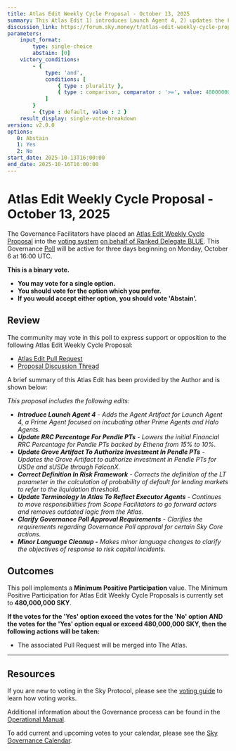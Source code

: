 ```yaml
---
title: Atlas Edit Weekly Cycle Proposal - October 13, 2025
summary: This Atlas Edit 1) introduces Launch Agent 4, 2) updates the Financial RRC Percentage for Pendle PTs, 3) updates the Grove Artifact to authorize investment in Pendle PTs, 4) corrects a definition in the Risk Framework, 5) updates terminology in the Atlas to reflect Executor Agents, 6) clarifies Governance Poll approval requirements, 7) introduces a minor language cleanup.
discussion_link: https://forum.sky.money/t/atlas-edit-weekly-cycle-proposal-week-of-2025-10-13/27311
parameters:
    input_format:
        type: single-choice
        abstain: [0]
    victory_conditions:
        - {
            type: 'and',
            conditions: [
                { type : plurality },
                { type : comparison, comparator : '>=', value: 480000000 }
            ]
        }
        - {type : default, value : 2 }
    result_display: single-vote-breakdown
version: v2.0.0
options:
   0: Abstain
   1: Yes
   2: No
start_date: 2025-10-13T16:00:00
end_date: 2025-10-16T16:00:00
---
```


# Atlas Edit Weekly Cycle Proposal - October 13, 2025

The Governance Facilitators have placed an [Atlas Edit Weekly Cycle Proposal](https://sky-atlas.powerhouse.io/A.1.10.2_Atlas_Edit_Weekly_Cycle/4a8ad9ad-5c5d-4994-9b46-f04c0e61ce59|0db30308) into the [voting system](https://vote.sky.money/polling) [on behalf of Ranked Delegate BLUE](https://forum.sky.money/t/atlas-edit-weekly-cycle-proposal-week-of-2025-10-13/27311/2). This Governance [Poll](https://sky-atlas.powerhouse.io/A.1.10.2_Atlas_Edit_Weekly_Cycle/4a8ad9ad-5c5d-4994-9b46-f04c0e61ce59|0db30308) will be active for three days beginning on Monday, October 6 at 16:00 UTC.

**This is a binary vote.**

- **You may vote for a single option.**
- **You should vote for the option which you prefer.**
- **If you would accept either option, you should vote 'Abstain'.**

## Review

The community may vote in this poll to express support or opposition to the following Atlas Edit Weekly Cycle Proposal:

- [Atlas Edit Pull Request](TBD)
- [Proposal Discussion Thread](https://forum.sky.money/t/atlas-edit-weekly-cycle-proposal-week-of-2025-10-13/27311)

A brief summary of this Atlas Edit has been provided by the Author and is shown below:

_This proposal includes the following edits:_

- _**Introduce Launch Agent 4** - Adds the Agent Artifact for Launch Agent 4, a Prime Agent focused on incubating other Prime Agents and Halo Agents._
- _**Update RRC Percentage For Pendle PTs** - Lowers the initial Financial RRC Percentage for Pendle PTs backed by Ethena from 15% to 10%._
- _**Update Grove Artifact To Authorize Investment In Pendle PTs** - Updates the Grove Artifact to authorize investment in Pendle PTs for USDe and sUSDe through FalconX._
- _**Correct Definition In Risk Framework** - Corrects the definition of the LT parameter in the calculation of probability of default for lending markets to refer to the liquidation threshold._
- _**Update Terminology In Atlas To Reflect Executor Agents** - Continues to move responsibilities from Scope Facilitators to go forward actors and removes outdated logic from the Atlas._
- _**Clarify Governance Poll Approval Requirements** - Clarifies the requirements regarding Governance Poll approval for certain Sky Core actions._
- _**Minor Language Cleanup -** Makes minor language changes to clarify the objectives of response to risk capital incidents._

## Outcomes

This poll implements a **Minimum Positive Participation** value. The Minimum Positive Participation for Atlas Edit Weekly Cycle Proposals is currently set to **480,000,000 SKY**.

**If the votes for the 'Yes' option exceed the votes for the 'No' option AND the votes for the 'Yes' option equal or exceed 480,000,000 SKY, then the following actions will be taken:**

- The associated Pull Request will be merged into The Atlas.

---

## Resources

If you are new to voting in the Sky Protocol, please see the [voting guide](https://manual.makerdao.com/governance/voting-in-makerdao/on-chain-governance) to learn how voting works.

Additional information about the Governance process can be found in the [Operational Manual](https://manual.makerdao.com).

To add current and upcoming votes to your calendar, please see the [Sky Governance Calendar](https://manual.makerdao.com/makerdao/calendars/governance-calendar).
